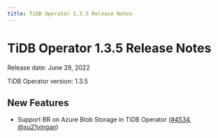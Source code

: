 ```yaml
---
title: TiDB Operator 1.3.5 Release Notes
---
```


# TiDB Operator 1.3.5 Release Notes

Release date: June 29, 2022

TiDB Operator version: 1.3.5

## New Features

- Support BR on Azure Blob Storage in TiDB Operator ([#4534](https://github.com/pingcap/tidb-operator/pull/4534), [@xu21yingan](https://github.com/xu21yingan))
